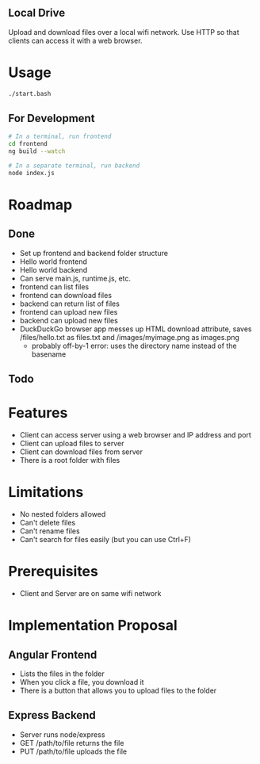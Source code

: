 Local Drive
---
Upload and download files over a local wifi network. Use HTTP so that clients can access it with a web browser.

# Usage

```bash
./start.bash
```

## For Development
```bash
# In a terminal, run frontend
cd frontend
ng build --watch

# In a separate terminal, run backend
node index.js
```

# Roadmap

## Done
- Set up frontend and backend folder structure
- Hello world frontend
- Hello world backend
- Can serve main.js, runtime.js, etc.
- frontend can list files
- frontend can download files
- backend can return list of files
- frontend can upload new files
- backend can upload new files
- DuckDuckGo browser app messes up HTML download attribute, saves /files/hello.txt as files.txt and /images/myimage.png as images.png
  - probably off-by-1 error: uses the directory name instead of the basename

## Todo


# Features
- Client can access server using a web browser and IP address and port
- Client can upload files to server
- Client can download files from server
- There is a root folder with files

# Limitations
- No nested folders allowed
- Can't delete files
- Can't rename files
- Can't search for files easily (but you can use Ctrl+F)

# Prerequisites
- Client and Server are on same wifi network

# Implementation Proposal

## Angular Frontend
- Lists the files in the folder
- When you click a file, you download it
- There is a button that allows you to upload files to the folder

## Express Backend
- Server runs node/express
- GET /path/to/file returns the file
- PUT /path/to/file uploads the file

